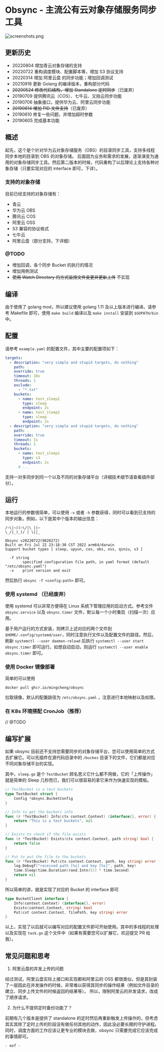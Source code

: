 # Obsync - 主流公有云对象存储服务同步工具

![screenshots.png](screenshots.png)

## 更新历史

- 20220804 增加青云对象存储的支持
- 20220722 重构调度模块、配置脚本等，增加 S3 协议支持
- 20220314 增加 阿里云盘 的同步功能；增加回调测试
- 20210918 更新 Golang 的编译版本，重构部分代码
- <del>20200524 修改代码结构，增加 Standalone 定时同步</del>（已废弃）
- 20190709 提供腾讯云（COS）、七牛云、又拍云同步功能
- 20190706 抽象接口，提供华为云、阿里云同步功能
- <del>20190614 增加 PID 文件支持</del>（已废弃）
- 20190610 修复一些问题，并增加超时参数
- 20190605 完成基本功能

## 概述

起先，这个是个针对华为云对象存储服务（OBS）的目录同步工具，支持多线程同步本地的目录到 OBS 的对象存储。
后面因为业务和需求的发展，逐渐演变为通用的对象存储同步工具。然后第二版本的时候，代码重构了以后理论上支持各种对象存储（只要实现对应的 interface 即可，下详）。

### 支持的对象存储

目前已经支持的对象存储有：

* 青云
* 华为云 OBS
* 腾讯云 COS
* 阿里云 OSS
* S3 兼容的协议格式
* 七牛云
* 阿里云盘（部分支持，下详细）

### @TODO

- 增加回调，各个同步 Bucket 的执行的情况
- 增加用例测试
- <del>使用 Watch Directory 的方式监控文件变更并更新上传</del> 不实现

## 编译

由于使用了 golang mod，所以建议使用 golang 1.11 及以上版本进行编译。请参考 Makefile 即可，使用 `make build` 编译以及 `make install` 安装到 `$GOPATH/bin` 中。

## 配置

请参考 `example.yaml` 的配置文件，其中主要的配置项如下：

```yaml
targets:
  - description: "very simple and stupid targets, do nothing"
    path: .
    override: true
    timeout: 10s
    threads: 1
    exclude:
      - "*.txt"
    buckets:
      - name: test_sleep1
        type: sleep
        endpoint: 2s
      - name: test_sleep2
        type: sleep
        endpoint: 2s
  - description: "very simple and stupid targets, do nothing"
    path: .
    override: true
    timeout: 1s
    threads: 1
    buckets:
      - name: test_sleep1
        type: s3
        endpoint: 2s
      # ...
```

支持一对多同步到同一个以及不同的对象存储平台（详细技术细节请查看插件部分）。

## 运行

本地运行的参数很简单，可以使用 `-v` 或者 `-h` 参数获得，同时可以看到已支持的同步对象。例如，以下是其中个版本的输出信息：

```
/~\|~)(~\/|\ ||~
\_/|_)_)/ | \||_

Obsync v20220722(9826272)
Built on Fri Jul 22 23:18:30 CST 2022 arm64/darwin
Support bucket types [ sleep, upyun, cos, obs, oss, qiniu, s3 ]

  -f string
    	specified configuration file path, in yaml format (default "/etc/obsync.yaml")
  -v	print version and exit
```

然后执行 `obsync -f <config-path>` 即可。

### 使用 systemd （已经废弃）

使用 systemd 可以非常方便得在 Linux 系统下管理应用的启动方式。参考文件 `obsync.service` 以及 `obsync.timer` 文件，默认每一个小时重启（扫描一次）应用。

基于用户运行的方式安装，则拷贝上述对应的两个文件到 `$HOME/.config/systemd/user`，同时注意执行文件以及配置文件的路径。然后，刷新 `systemctl --user daemon-reload`
后执行 `systemctl --user start obsync.timer` 即可运行。如想自动启动，则运行 `systemctl --user enable obsync.timer` 即可。

### 使用 Docker 镜像部署

简单的可以使用

```
docker pull ghcr.io/mingcheng/obsync
```

拉取镜像，默认的配置路径为 `/etc/obsync.yaml` ，注意进行本地映射以及权限。

### 在 K8s 环境搭配 CronJob（推荐）

// @TODO

## 编写扩展

如果 obsync 目前还不支持您需要同步的对象存储平台，您可以使用简单的方式去扩展它。可以先插件在源代码目录中的 `/buckes` 目录下的文件，它们都是对应不同对象存储平台的实现。

其中，`sleep.go` 是个 `TestBucket` 顾名思义它什么都不用做，它的「上传操作」就是简单的 Sleep 几秒而已，我们可以很容易的拿它来作为快速实现的模板。

```go
// TestBucket is a test buckets
type TestBucket struct {
	Config *obsync.BucketConfig
}

// Info to get the buckets info
func (r *TestBucket) Info(ctx context.Context) (interface{}, error) {
	return "This is a test buckets", nil
}

// Exists to check if the file exists
func (r *TestBucket) Exists(ctx context.Context, path string) bool {
	return false
}

// Put to put the file to the buckets
func (r *TestBucket) Put(ctx context.Context, path, key string) error {
	log.Debugf("received path [%s] and key [%s]", path, key)
	time.Sleep(time.Duration(rand.Intn(5)) * time.Second)
	return nil
}
```

所以简单的讲，就是实现了对应的 Bucket 的 interface 即可

```go
type BucketClient interface {
    Info(context.Context) (interface{}, error)
    Exists(context.Context, string) bool
    Put(cxt context.Context, filePath, key string) error
}
```

以上，实现了以后就可以编写对应的配置文件即可开始使用。其中的多线程的处理以及实现在 `task.go` 这个文件中（如果有需要您可以扩展它，欢迎提交 PR 给我）。

## 常见问题和思考

1. 阿里云盘的并发上传的问题

经过测试，阿里云盘实际上接口和实现都和阿里云的 OSS 都很类似，但是其封装了一层因此在并发操作的时候，非常难以获得其同步的操作结果（例如文件目录的建立、同步上传文件的时候返回的结果等）。
所以，限制阿里云的并发请求，改成了顺序请求。

2. 为什么不提供定时备份功能了？

前期有几个版本是提供了 standalone 的定时然后再重新触发上传操作的，但考虑其实其除了定时上传的阶段没有做任何其他的动作，因此没必要长期的守护进程。
同时，调度方面的工作应该让更专业的模块去做，obsync 只需要完成它应该完成的事情即可。

`- eof -`
